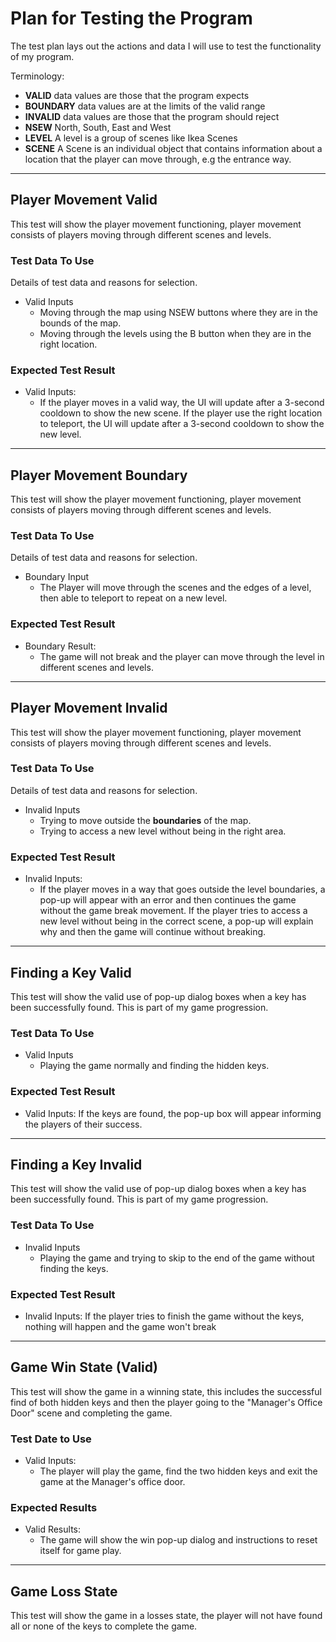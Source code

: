 # Plan for Testing the Program

The test plan lays out the actions and data I will use to test the functionality of my program.

Terminology:

- **VALID** data values are those that the program expects
- **BOUNDARY** data values are at the limits of the valid range
- **INVALID** data values are those that the program should reject
- **NSEW** North, South, East and West
- **LEVEL** A level is a group of scenes like Ikea Scenes
- **SCENE** A Scene is an individual object that contains information about a location that the player can move through,
e.g the entrance way.

---

## Player Movement Valid

This test will show the player movement functioning, player movement consists of players moving through different scenes
and levels.

### Test Data To Use

Details of test data and reasons for selection.

- Valid Inputs
  - Moving through the map using NSEW buttons where they are in the bounds of the map.
  - Moving through the levels using the B button when they are in the right location.

### Expected Test Result

- Valid Inputs: 
  - If the player moves in a valid way, the UI will update after a 3-second cooldown to show the new scene.
  If the player use the right location to teleport, the UI will update after a 3-second cooldown to show the new level.

---

## Player Movement Boundary

This test will show the player movement functioning, player movement consists of players moving through different scenes
and levels.

### Test Data To Use

Details of test data and reasons for selection.

- Boundary Input
  - The Player will move through the scenes and the edges of a level, then able to teleport to repeat on a new level.

### Expected Test Result

- Boundary Result:
  - The game will not break and the player can move through the level in different scenes and levels.

---

## Player Movement Invalid

This test will show the player movement functioning, player movement consists of players moving through different scenes
and levels.

### Test Data To Use

Details of test data and reasons for selection.

- Invalid Inputs
  - Trying to move outside the **boundaries** of the map.
  - Trying to access a new level without being in the right area.

### Expected Test Result

- Invalid Inputs: 
  - If the player moves in a way that goes outside the level boundaries, a pop-up will appear with an error
    and then continues the game without the game break movement. If the player tries to access a new level without being in
    the correct scene, a pop-up will explain why and then the game will continue without breaking.

---

## Finding a Key Valid

This test will show the valid use of pop-up dialog boxes when a key has been successfully found. This is part of my game
progression.

### Test Data To Use

- Valid Inputs
  - Playing the game normally and finding the hidden keys.

### Expected Test Result

- Valid Inputs: If the keys are found, the pop-up box will appear informing the players of their success.

---

## Finding a Key Invalid

This test will show the valid use of pop-up dialog boxes when a key has been successfully found. This is part of my game
progression.

### Test Data To Use

- Invalid Inputs
  - Playing the game and trying to skip to the end of the game without finding the keys.

### Expected Test Result

- Invalid Inputs: If the player tries to finish the game without the keys, nothing will happen and the game won't break

---

## Game Win State (Valid)

This test will show the game in a winning state, this includes the successful find of both hidden keys and then the player
going to the "Manager's Office Door" scene and completing the game.

### Test Date to Use
- Valid Inputs:
  - The player will play the game, find the two hidden keys and exit the game at the Manager's office door.

### Expected Results
- Valid Results: 
  - The game will show the win pop-up dialog and instructions to reset itself for game play.

---

## Game Loss State

This test will show the game in a losses state, the player will not have found all or none of the keys to complete the 
game.


